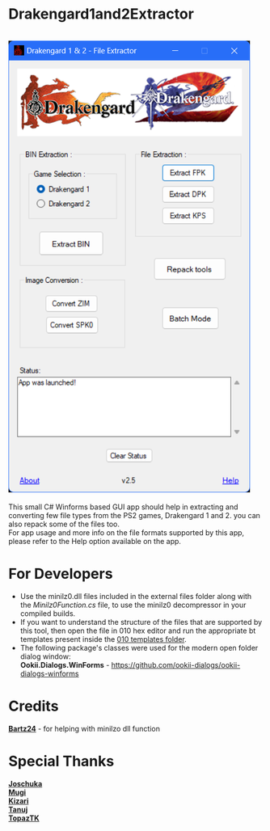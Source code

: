 # Drakengard1and2Extractor
<br>![Image Text](app-img_repo.png)
<br><br>
This small C# Winforms based GUI app should help in extracting and converting few file types from the PS2 games, Drakengard 1 and 2. you can also repack some of the files too.
<br>For app usage and more info on the file formats supported by this app, please refer to the Help option available on the app.

# For Developers
- Use the minilz0.dll files included in the external files folder along with the *Minilz0Function.cs* file, to use the minilz0 decompressor in your compiled builds.
- If you want to understand the structure of the files that are supported by this tool, then open the file in 010 hex editor and run the appropriate bt templates present inside the [010 templates folder](https://github.com/Surihix/Drakengard1and2Extractor/tree/master/010%20templates).
- The following package's classes were used for the modern open folder dialog window:
<br>**Ookii.Dialogs.WinForms** - https://github.com/ookii-dialogs/ookii-dialogs-winforms

# Credits
[**Bartz24**](https://github.com/Bartz24) - for helping with minilzo dll function

# Special Thanks
[**Joschuka**](https://github.com/Joschuka)
<br>[**Mugi**](https://github.com/tehmugi)
<br>[**Kizari**](https://github.com/Kizari)
<br>[**Tanuj**](https://github.com/Cyraphim)
<br>[**TopazTK**](https://github.com/TopazTK)

